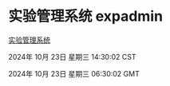 # 实验管理系统 expadmin
[实验管理系统](http://219.139.199.238:56808/expadmin-782313d2-e1b1-4ea7-932e-3a55e6a1a4d0/)

2024年 10月 23日 星期三 14:30:02 CST

2024年 10月 23日 星期三 06:30:02 GMT
